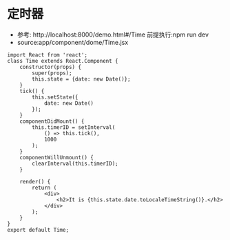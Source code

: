 # 定时器
* 参考: http://localhost:8000/demo.html#/Time         前提执行:npm run dev
* source:app/component/dome/Time.jsx

```
import React from 'react';
class Time extends React.Component {
    constructor(props) {
        super(props);
        this.state = {date: new Date()};
    }
    tick() {
        this.setState({
            date: new Date()
        });
    }
    componentDidMount() {
        this.timerID = setInterval(
            () => this.tick(),
            1000
        );
    }
    componentWillUnmount() {
        clearInterval(this.timerID);
    }

    render() {
        return (
            <div>
                <h2>It is {this.state.date.toLocaleTimeString()}.</h2>
            </div>
        );
    }
}
export default Time;

```